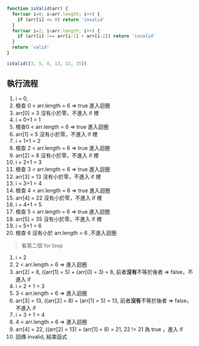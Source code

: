 ``` js
function isValid(arr) {
  for(var i=0; i<arr.length; i++) {
    if (arr[i] <= 0) return 'invalid'
  }
  for(var i=2; i<arr.length; i++) {
    if (arr[i] !== arr[i-1] + arr[i-2]) return 'invalid'
  }
  return 'valid'
}

isValid([3, 5, 8, 13, 22, 35])
```

## 執行流程
1. i = 0, 
1. 檢查 0 < arr.length = 6 => true 進入迴圈
1. arr[0] = 3 沒有小於零，不進入 if 裡
1. i = 0+1 = 1
1. 檢查0 < arr.length = 6 => true 進入迴圈
1. arr[1] = 5 沒有小於零，不進入 if 裡
1. i = 1+1 = 2
1. 檢查 2 < arr.length = 6 => true 進入迴圈
1. arr[2] = 8 沒有小於零，不進入 if 裡
1. i = 2+1 = 3
1. 檢查 3 < arr.length = 6 => true 進入迴圈
1. arr[3] = 13 沒有小於零，不進入 if 裡
1. i = 3+1 = 4
1. 檢查 4 < arr.length = 6 => true 進入迴圈
1. arr[4] = 22 沒有小於零，不進入 if 裡
1. i = 4+1 = 5
1. 檢查 5 < arr.length = 6 => true 進入迴圈
1. arr[5] = 35 沒有小於零，不進入 if 裡
1. i = 5+1 = 6
1. 檢查 6 沒有小於 arr.length = 6 ,不進入迴圈
> 看第二個 for loop
1. i = 2
1. 2 < arr.length = 6 => 進入迴圈
1. arr[2] = 8, ((arr[1] = 5) + (arr[0] = 3) = 8, 前者**沒有**不等於後者 => false，不進入 if
1. i = 2 + 1 = 3
1. 3 < arr.length = 6 => 進入迴圈
1. arr[3] = 13, ((arr[2] = 8) + (arr[1] = 5) = 13, 前者**沒有**不等於後者 => false，不進入 if
1. i = 3 + 1 = 4
1. 4 < arr.length = 6 => 進入迴圈
1. arr[4] = 22, ((arr[2] = 13) + (arr[1] = 8) = 21, 22 != 21 為 true ，進入 if
1. 回傳 invalid, 結束函式 